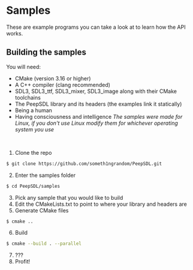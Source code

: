 # Samples
These are example programs you can take a look at to learn how the API works.

## Building the samples
You will need:
- CMake (version 3.16 or higher)
- A C++ compiler (clang recommended)
- SDL3, SDL3_ttf, SDL3_mixer, SDL3_image along with their CMake toolchains
- The PeepSDL library and its headers (the examples link it statically)
- Being a human
- Having consciousness and intelligence
*The samples were made for Linux, if you don't use Linux modify them for whichever operating system you use*

<br>


1. Clone the repo
```bash
$ git clone https://github.com/someth1ngrandom/PeepSDL.git
```
2. Enter the samples folder
```bash
$ cd PeepSDL/samples
```
3. Pick any sample that you would like to build
4. Edit the CMakeLists.txt to point to where your library and headers are
5. Generate CMake files
```bash
$ cmake ..
```
6. Build
```bash
$ cmake --build . --parallel
```
7. ???
8. Profit!